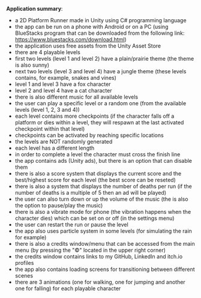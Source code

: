 <strong>Application summary</strong>:
- a 2D Platform Runner made in Unity using C# programming language
- the app can be run on a phone with Android or on a PC (using BlueStacks program that can be downloaded from the following link: https://www.bluestacks.com/download.html)
- the application uses free assets from the Unity Asset Store
- there are 4 playable levels
- first two levels (level 1 and level 2) have a plain/prairie theme (the theme is also sunny)
- next two levels (level 3 and level 4) have a jungle theme (these levels contains, for example, snakes and vines)
- level 1 and level 3 have a fox character
- level 2 and level 4 have a cat character
- there is also different music for all available levels
- the user can play a specific level or a random one (from the available levels (level 1, 2, 3 and 4))
- each level contains more checkpoints (if the character falls off a platform or dies within a level, they will respawn at the last activated checkpoint within that level)
- checkpoints can be activated by reaching specific locations
- the levels are NOT randomly generated
- each level has a different length
- in order to complete a level the character must cross the finish line
- the app contains ads (Unity ads), but there is an option that can disable them
- there is also a score system that displays the current score and the best/highest score for each level (the best score can be reseted)
- there is also a system that displays the number of deaths per run (if the number of deaths is a multiple of 5 then an ad will be played)
- the user can also turn down or up the volume of the music (the is also the option to pause/play the music)
- there is also a vibrate mode for phone (the vibration happens when the character dies) which can be set on or off (in the settings menu)
- the user can restart the run or pause the level
- the app also uses particle system in some levels (for simulating the rain for example)
- there is also a credits window/menu that can be accessed from the main menu (by pressing the "©" located in the upper right corner)
- the credits window contains links to my GitHub, LinkedIn and itch.io profiles
- the app also contains loading screens for transitioning between different scenes
- there are 3 animations (one for walking, one for jumping and another one for falling) for each playable character
